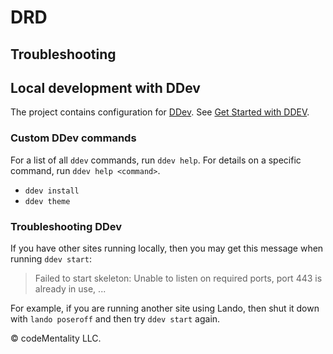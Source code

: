 # DRD

## Troubleshooting

## Local development with DDev

The project contains configuration for
[DDev](https://ddev.com/).
See [Get Started with DDEV](https://ddev.com/get-started/).

### Custom DDev commands

For a list of all `ddev` commands, run `ddev help`.
For details on a specific command, run `ddev help <command>`.

- `ddev install`
- `ddev theme`

### Troubleshooting DDev

If you have other sites running locally, then you may get this message when
running `ddev start`:

> Failed to start skeleton: Unable to listen on required ports, port 443 is already in use, ...

For example, if you are running another site using Lando, then shut it down with
`lando poseroff` and then try `ddev start` again.

&copy; codeMentality LLC.
